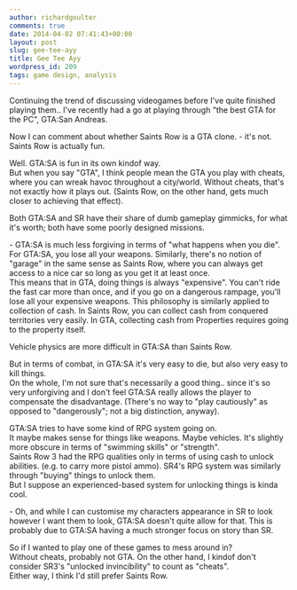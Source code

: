```yaml
---
author: richardgoulter
comments: true
date: 2014-04-02 07:41:43+00:00
layout: post
slug: gee-tee-ayy
title: Gee Tee Ayy
wordpress_id: 209
tags: game design, analysis
---
```


Continuing the trend of discussing videogames before I've quite finished playing them..
I've recently had a go at playing through "the best GTA for the PC", GTA:San Andreas.

Now I can comment about whether Saints Row is a GTA clone. - it's not. Saints Row is actually fun.

Well. GTA:SA is fun in its own kindof way.  
But when you say "GTA", I think people mean the GTA you play with cheats, where you can wreak havoc throughout a city/world.
Without cheats, that's not exactly how it plays out. (Saints Row, on the other hand, gets much closer to achieving that effect).

Both GTA:SA and SR have their share of dumb gameplay gimmicks, for what it's worth; both have some poorly designed missions.

\- GTA:SA is much less forgiving in terms of "what happens when you die". For GTA:SA, you lose all your weapons.
Similarly, there's no notion of "garage" in the same sense as Saints Row, where you can always get access to a nice car so long as you get it at least once.  
This means that in GTA, doing things is always "expensive". You can't ride the fast car more than once, and if you go on a dangerous rampage, you'll lose all your expensive weapons.
This philosophy is similarly applied to collection of cash. In Saints Row,
you can collect cash from conquered territories very easily.
In GTA, collecting cash from Properties requires going to the property itself.

Vehicle physics are more difficult in GTA:SA than Saints Row.

But in terms of combat, in GTA:SA it's very easy to die, but also very easy to kill things.  
On the whole, I'm not sure that's necessarily a good thing.. since it's so
very unforgiving and I don't feel GTA:SA really allows the player to compensate the disadvantage.
(There's no way to "play cautiously" as opposed to "dangerously"; not a big distinction, anyway).

GTA:SA tries to have some kind of RPG system going on.  
It maybe makes sense for things like weapons. Maybe vehicles. It's slightly more obscure in terms of "swimming skills" or "strength".  
Saints Row 3 had the RPG qualities only in terms of using cash to unlock abilities.
(e.g. to carry more pistol ammo). SR4's RPG system was similarly through "buying" things to unlock them.  
But I suppose an experienced-based system for unlocking things is kinda cool.

\- Oh, and while I can customise my characters appearance in SR to look however I want them to look,
GTA:SA doesn't quite allow for that. This is probably due to GTA:SA having a much stronger focus on story than SR.

So if I wanted to play one of these games to mess around in?  
Without cheats, probably not GTA. On the other hand, I kindof don't consider SR3's "unlocked invincibility" to count as "cheats".  
Either way, I think I'd still prefer Saints Row.
